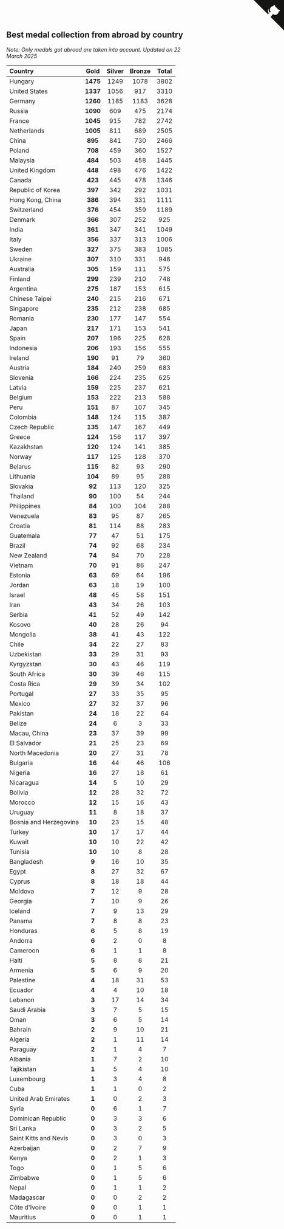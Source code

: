 ## Best medal collection from abroad by country

*Note: Only medals got abroad are taken into account.*
*Updated on 22 March 2025*

| Country | Gold | Silver | Bronze | Total |
| :--- | :--: | :--: | :--: | :--: |
| Hungary | **1475** | 1249 | 1078 | 3802 |
| United States | **1337** | 1056 | 917 | 3310 |
| Germany | **1260** | 1185 | 1183 | 3628 |
| Russia | **1090** | 609 | 475 | 2174 |
| France | **1045** | 915 | 782 | 2742 |
| Netherlands | **1005** | 811 | 689 | 2505 |
| China | **895** | 841 | 730 | 2466 |
| Poland | **708** | 459 | 360 | 1527 |
| Malaysia | **484** | 503 | 458 | 1445 |
| United Kingdom | **448** | 498 | 476 | 1422 |
| Canada | **423** | 445 | 478 | 1346 |
| Republic of Korea | **397** | 342 | 292 | 1031 |
| Hong Kong, China | **386** | 394 | 331 | 1111 |
| Switzerland | **376** | 454 | 359 | 1189 |
| Denmark | **366** | 307 | 252 | 925 |
| India | **361** | 347 | 341 | 1049 |
| Italy | **356** | 337 | 313 | 1006 |
| Sweden | **327** | 375 | 383 | 1085 |
| Ukraine | **307** | 310 | 331 | 948 |
| Australia | **305** | 159 | 111 | 575 |
| Finland | **299** | 239 | 210 | 748 |
| Argentina | **275** | 187 | 153 | 615 |
| Chinese Taipei | **240** | 215 | 216 | 671 |
| Singapore | **235** | 212 | 238 | 685 |
| Romania | **230** | 177 | 147 | 554 |
| Japan | **217** | 171 | 153 | 541 |
| Spain | **207** | 196 | 225 | 628 |
| Indonesia | **206** | 193 | 156 | 555 |
| Ireland | **190** | 91 | 79 | 360 |
| Austria | **184** | 240 | 259 | 683 |
| Slovenia | **166** | 224 | 235 | 625 |
| Latvia | **159** | 225 | 237 | 621 |
| Belgium | **153** | 222 | 213 | 588 |
| Peru | **151** | 87 | 107 | 345 |
| Colombia | **148** | 124 | 115 | 387 |
| Czech Republic | **135** | 147 | 167 | 449 |
| Greece | **124** | 156 | 117 | 397 |
| Kazakhstan | **120** | 124 | 141 | 385 |
| Norway | **117** | 125 | 128 | 370 |
| Belarus | **115** | 82 | 93 | 290 |
| Lithuania | **104** | 89 | 95 | 288 |
| Slovakia | **92** | 113 | 120 | 325 |
| Thailand | **90** | 100 | 54 | 244 |
| Philippines | **84** | 100 | 104 | 288 |
| Venezuela | **83** | 95 | 87 | 265 |
| Croatia | **81** | 114 | 88 | 283 |
| Guatemala | **77** | 47 | 51 | 175 |
| Brazil | **74** | 92 | 68 | 234 |
| New Zealand | **74** | 84 | 70 | 228 |
| Vietnam | **70** | 91 | 86 | 247 |
| Estonia | **63** | 69 | 64 | 196 |
| Jordan | **63** | 18 | 19 | 100 |
| Israel | **48** | 45 | 58 | 151 |
| Iran | **43** | 34 | 26 | 103 |
| Serbia | **41** | 52 | 49 | 142 |
| Kosovo | **40** | 28 | 26 | 94 |
| Mongolia | **38** | 41 | 43 | 122 |
| Chile | **34** | 22 | 27 | 83 |
| Uzbekistan | **33** | 29 | 31 | 93 |
| Kyrgyzstan | **30** | 43 | 46 | 119 |
| South Africa | **30** | 39 | 46 | 115 |
| Costa Rica | **29** | 39 | 34 | 102 |
| Portugal | **27** | 33 | 35 | 95 |
| Mexico | **27** | 32 | 37 | 96 |
| Pakistan | **24** | 18 | 22 | 64 |
| Belize | **24** | 6 | 3 | 33 |
| Macau, China | **23** | 37 | 39 | 99 |
| El Salvador | **21** | 25 | 23 | 69 |
| North Macedonia | **20** | 27 | 31 | 78 |
| Bulgaria | **16** | 44 | 46 | 106 |
| Nigeria | **16** | 27 | 18 | 61 |
| Nicaragua | **14** | 5 | 10 | 29 |
| Bolivia | **12** | 28 | 32 | 72 |
| Morocco | **12** | 15 | 16 | 43 |
| Uruguay | **11** | 8 | 18 | 37 |
| Bosnia and Herzegovina | **10** | 23 | 15 | 48 |
| Turkey | **10** | 17 | 17 | 44 |
| Kuwait | **10** | 10 | 22 | 42 |
| Tunisia | **10** | 10 | 8 | 28 |
| Bangladesh | **9** | 16 | 10 | 35 |
| Egypt | **8** | 27 | 32 | 67 |
| Cyprus | **8** | 18 | 18 | 44 |
| Moldova | **7** | 12 | 9 | 28 |
| Georgia | **7** | 10 | 9 | 26 |
| Iceland | **7** | 9 | 13 | 29 |
| Panama | **7** | 8 | 8 | 23 |
| Honduras | **6** | 5 | 8 | 19 |
| Andorra | **6** | 2 | 0 | 8 |
| Cameroon | **6** | 1 | 1 | 8 |
| Haiti | **5** | 8 | 8 | 21 |
| Armenia | **5** | 6 | 9 | 20 |
| Palestine | **4** | 18 | 31 | 53 |
| Ecuador | **4** | 4 | 10 | 18 |
| Lebanon | **3** | 17 | 14 | 34 |
| Saudi Arabia | **3** | 7 | 5 | 15 |
| Oman | **3** | 6 | 5 | 14 |
| Bahrain | **2** | 9 | 10 | 21 |
| Algeria | **2** | 1 | 11 | 14 |
| Paraguay | **2** | 1 | 4 | 7 |
| Albania | **1** | 7 | 2 | 10 |
| Tajikistan | **1** | 5 | 4 | 10 |
| Luxembourg | **1** | 3 | 4 | 8 |
| Cuba | **1** | 1 | 0 | 2 |
| United Arab Emirates | **1** | 0 | 2 | 3 |
| Syria | **0** | 6 | 1 | 7 |
| Dominican Republic | **0** | 3 | 3 | 6 |
| Sri Lanka | **0** | 3 | 2 | 5 |
| Saint Kitts and Nevis | **0** | 3 | 0 | 3 |
| Azerbaijan | **0** | 2 | 7 | 9 |
| Kenya | **0** | 2 | 1 | 3 |
| Togo | **0** | 1 | 5 | 6 |
| Zimbabwe | **0** | 1 | 5 | 6 |
| Nepal | **0** | 1 | 1 | 2 |
| Madagascar | **0** | 0 | 2 | 2 |
| Côte d'Ivoire | **0** | 0 | 1 | 1 |
| Mauritius | **0** | 0 | 1 | 1 |


<a href="https://github.com/jonatanklosko/wca_statistics" class="github-corner" aria-label="View source on Github"><svg width="80" height="80" viewBox="0 0 250 250" style="fill:#151513; color:#fff; position: absolute; top: 0; border: 0; right: 0;" aria-hidden="true"><path d="M0,0 L115,115 L130,115 L142,142 L250,250 L250,0 Z"></path><path d="M128.3,109.0 C113.8,99.7 119.0,89.6 119.0,89.6 C122.0,82.7 120.5,78.6 120.5,78.6 C119.2,72.0 123.4,76.3 123.4,76.3 C127.3,80.9 125.5,87.3 125.5,87.3 C122.9,97.6 130.6,101.9 134.4,103.2" fill="currentColor" style="transform-origin: 130px 106px;" class="octo-arm"></path><path d="M115.0,115.0 C114.9,115.1 118.7,116.5 119.8,115.4 L133.7,101.6 C136.9,99.2 139.9,98.4 142.2,98.6 C133.8,88.0 127.5,74.4 143.8,58.0 C148.5,53.4 154.0,51.2 159.7,51.0 C160.3,49.4 163.2,43.6 171.4,40.1 C171.4,40.1 176.1,42.5 178.8,56.2 C183.1,58.6 187.2,61.8 190.9,65.4 C194.5,69.0 197.7,73.2 200.1,77.6 C213.8,80.2 216.3,84.9 216.3,84.9 C212.7,93.1 206.9,96.0 205.4,96.6 C205.1,102.4 203.0,107.8 198.3,112.5 C181.9,128.9 168.3,122.5 157.7,114.1 C157.9,116.9 156.7,120.9 152.7,124.9 L141.0,136.5 C139.8,137.7 141.6,141.9 141.8,141.8 Z" fill="currentColor" class="octo-body"></path></svg></a><style>.github-corner:hover .octo-arm{animation:octocat-wave 560ms ease-in-out}@keyframes octocat-wave{0%,100%{transform:rotate(0)}20%,60%{transform:rotate(-25deg)}40%,80%{transform:rotate(10deg)}}@media (max-width:500px){.github-corner:hover .octo-arm{animation:none}.github-corner .octo-arm{animation:octocat-wave 560ms ease-in-out}}</style>
